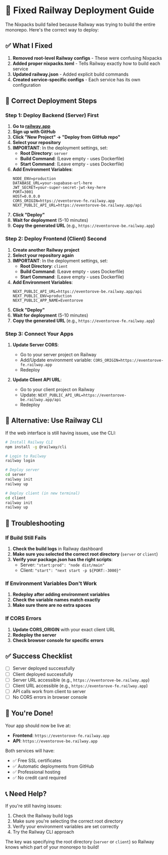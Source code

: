 # 🚀 Fixed Railway Deployment Guide

The Nixpacks build failed because Railway was trying to build the entire monorepo. Here's the correct way to deploy:

## ✅ What I Fixed

1. **Removed root-level Railway configs** - These were confusing Nixpacks
2. **Added proper nixpacks.toml** - Tells Railway exactly how to build each service
3. **Updated railway.json** - Added explicit build commands
4. **Created service-specific configs** - Each service has its own configuration

## 🚀 Correct Deployment Steps

### Step 1: Deploy Backend (Server) First

1. **Go to [railway.app](https://railway.app)**
2. **Sign up with GitHub**
3. **Click "New Project" → "Deploy from GitHub repo"**
4. **Select your repository**
5. **IMPORTANT**: In the deployment settings, set:
   - **Root Directory**: `server`
   - **Build Command**: (Leave empty - uses Dockerfile)
   - **Start Command**: (Leave empty - uses Dockerfile)
6. **Add Environment Variables**:
   ```
   NODE_ENV=production
   DATABASE_URL=your-supabase-url-here
   JWT_SECRET=your-super-secret-jwt-key-here
   PORT=3001
   HOST=0.0.0.0
   CORS_ORIGIN=https://eventorove-fe.railway.app
   NEXT_PUBLIC_API_URL=https://eventorove-be.railway.app/api
   ```
7. **Click "Deploy"**
8. **Wait for deployment** (5-10 minutes)
9. **Copy the generated URL** (e.g., `https://eventorove-be.railway.app`)

### Step 2: Deploy Frontend (Client) Second

1. **Create another Railway project**
2. **Select your repository again**
3. **IMPORTANT**: In the deployment settings, set:
   - **Root Directory**: `client`
   - **Build Command**: (Leave empty - uses Dockerfile)
   - **Start Command**: (Leave empty - uses Dockerfile)
4. **Add Environment Variables**:
   ```
   NEXT_PUBLIC_API_URL=https://eventorove-be.railway.app/api
   NEXT_PUBLIC_ENV=production
   NEXT_PUBLIC_APP_NAME=Eventorove
   ```
5. **Click "Deploy"**
6. **Wait for deployment** (5-10 minutes)
7. **Copy the generated URL** (e.g., `https://eventorove-fe.railway.app`)

### Step 3: Connect Your Apps

1. **Update Server CORS**:
   - Go to your server project on Railway
   - Add/Update environment variable: `CORS_ORIGIN=https://eventorove-fe.railway.app`
   - Redeploy

2. **Update Client API URL**:
   - Go to your client project on Railway
   - Update: `NEXT_PUBLIC_API_URL=https://eventorove-be.railway.app/api`
   - Redeploy

## 🔧 Alternative: Use Railway CLI

If the web interface is still having issues, use the CLI:

```bash
# Install Railway CLI
npm install -g @railway/cli

# Login to Railway
railway login

# Deploy server
cd server
railway init
railway up

# Deploy client (in new terminal)
cd client
railway init
railway up
```

## 🐛 Troubleshooting

### If Build Still Fails

1. **Check the build logs** in Railway dashboard
2. **Make sure you selected the correct root directory** (`server` or `client`)
3. **Verify your package.json has the right scripts**:
   - Server: `"start:prod": "node dist/main"`
   - Client: `"start": "next start -p ${PORT:-3000}"`

### If Environment Variables Don't Work

1. **Redeploy after adding environment variables**
2. **Check the variable names match exactly**
3. **Make sure there are no extra spaces**

### If CORS Errors

1. **Update CORS_ORIGIN** with your exact client URL
2. **Redeploy the server**
3. **Check browser console for specific errors**

## ✅ Success Checklist

- [ ] Server deployed successfully
- [ ] Client deployed successfully
- [ ] Server URL accessible (e.g., `https://eventorove-be.railway.app`)
- [ ] Client URL accessible (e.g., `https://eventorove-fe.railway.app`)
- [ ] API calls work from client to server
- [ ] No CORS errors in browser console

## 🎉 You're Done!

Your app should now be live at:
- **Frontend**: `https://eventorove-fe.railway.app`
- **API**: `https://eventorove-be.railway.app`

Both services will have:
- ✅ Free SSL certificates
- ✅ Automatic deployments from GitHub
- ✅ Professional hosting
- ✅ No credit card required

## 📞 Need Help?

If you're still having issues:
1. Check the Railway build logs
2. Make sure you're selecting the correct root directory
3. Verify your environment variables are set correctly
4. Try the Railway CLI approach

The key was specifying the root directory (`server` or `client`) so Railway knows which part of your monorepo to build!
